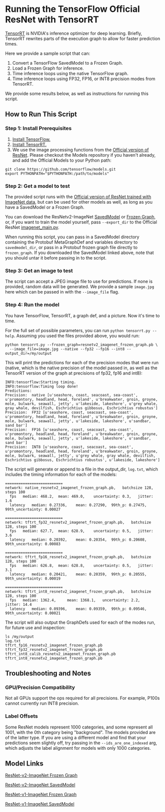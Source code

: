 # Running the TensorFlow Official ResNet with TensorRT

[TensorRT](https://developer.nvidia.com/tensorrt) is NVIDIA's inference
optimizer for deep learning. Briefly, TensorRT rewrites parts of the
execution graph to allow for faster prediction times.

Here we provide a sample script that can:

1. Convert a TensorFlow SavedModel to a Frozen Graph.
2. Load a Frozen Graph for inference.
3. Time inference loops using the native TensorFlow graph.
4. Time inference loops using FP32, FP16, or INT8 precision modes from TensorRT.

We provide some results below, as well as instructions for running this script.

## How to Run This Script

### Step 1: Install Prerequisites

1. [Install TensorFlow.](https://www.tensorflow.org/install/)
2. [Install TensorRT.](http://docs.nvidia.com/deeplearning/sdk/tensorrt-install-guide/index.html)
3. We use the image processing functions from the [Official version of ResNet](/official/resnet/imagenet_preprocessing.py). Please checkout the Models repository if you haven't
already, and add the Official Models to your Python path:

```
git clone https://github.com/tensorflow/models.git
export PYTHONPATH="$PYTHONPATH:/path/to/models"
```

### Step 2: Get a model to test

The provided script runs with the [Official version of ResNet trained with
ImageNet data](/official/resnet), but can be used for other models as well,
as long as you have a SavedModel or a Frozen Graph.

You can download the ResNetv2-ImageNet [SavedModel](http://download.tensorflow.org/models/official/resnetv2_imagenet_savedmodel.tar.gz)
or [Frozen Graph](http://download.tensorflow.org/models/official/resnetv2_imagenet_frozen_graph.pb),
or, if you want to train the model yourself,
pass `--export_dir` to the Official ResNet [imagenet_main.py](/official/resnet/imagenet_main.py).

When running this script, you can pass in a SavedModel directory containing the
Protobuf MetaGraphDef and variables directory to `savedmodel_dir`, or pass in
a Protobuf frozen graph file directly to `frozen_graph`. If you downloaded the
SavedModel linked above, note that you should untar it before passing in to the
script.

### Step 3: Get an image to test

The script can accept a JPEG image file to use for predictions. If none is
provided, random data will be generated. We provide a sample `image.jpg` here
which can be passed in with the `--image_file` flag.

### Step 4: Run the model

You have TensorFlow, TensorRT, a graph def, and a picture.
Now it's time to time.

For the full set of possible parameters, you can run
`python tensorrt.py --help`. Assuming you used the files provided above,
you would run:

```
python tensorrt.py --frozen_graph=resnetv2_imagenet_frozen_graph.pb \
  --image_file=image.jpg --native --fp32 --fp16 --int8 --output_dir=/my/output
```

This will print the predictions for each of the precision modes that were run
(native, which is the native precision of the model passed in, as well
as the TensorRT version of the graph at precisions of fp32, fp16 and int8):

```
INFO:tensorflow:Starting timing.
INFO:tensorflow:Timing loop done!
Predictions:
Precision:  native [u'seashore, coast, seacoast, sea-coast', u'promontory, headland, head, foreland', u'breakwater, groin, groyne, mole, bulwark, seawall, jetty', u'lakeside, lakeshore', u'grey whale, gray whale, devilfish, Eschrichtius gibbosus, Eschrichtius robustus']
Precision:  FP32 [u'seashore, coast, seacoast, sea-coast', u'promontory, headland, head, foreland', u'breakwater, groin, groyne, mole, bulwark, seawall, jetty', u'lakeside, lakeshore', u'sandbar, sand bar']
Precision:  FP16 [u'seashore, coast, seacoast, sea-coast', u'promontory, headland, head, foreland', u'breakwater, groin, groyne, mole, bulwark, seawall, jetty', u'lakeside, lakeshore', u'sandbar, sand bar']
Precision:  INT8 [u'seashore, coast, seacoast, sea-coast', u'promontory, headland, head, foreland', u'breakwater, groin, groyne, mole, bulwark, seawall, jetty', u'grey whale, gray whale, devilfish, Eschrichtius gibbosus, Eschrichtius robustus', u'lakeside, lakeshore']
```

The script will generate or append to a file in the output_dir, `log.txt`,
which includes the timing information for each of the models:

```
==========================
network: native_resnetv2_imagenet_frozen_graph.pb,	 batchsize 128, steps 100
  fps 	median: 468.2, 	mean: 469.0, 	uncertainty: 0.3, 	jitter: 1.6
  latency 	median: 0.27336, 	mean: 0.27290, 	99th_p: 0.27475, 	99th_uncertainty: 0.00027

==========================
network: tftrt_fp32_resnetv2_imagenet_frozen_graph.pb,	 batchsize 128, steps 100
  fps 	median: 627.7, 	mean: 628.9, 	uncertainty: 0.5, 	jitter: 3.6
  latency 	median: 0.20392, 	mean: 0.20354, 	99th_p: 0.20608, 	99th_uncertainty: 0.00083

==========================
network: tftrt_fp16_resnetv2_imagenet_frozen_graph.pb,	 batchsize 128, steps 100
  fps 	median: 626.8, 	mean: 628.8, 	uncertainty: 0.5, 	jitter: 3.1
  latency 	median: 0.20421, 	mean: 0.20359, 	99th_p: 0.20555, 	99th_uncertainty: 0.00019

==========================
network: tftrt_int8_resnetv2_imagenet_frozen_graph.pb,	 batchsize 128, steps 100
  fps 	median: 1362.4, 	mean: 1368.1, 	uncertainty: 2.2, 	jitter: 14.4
  latency 	median: 0.09396, 	mean: 0.09359, 	99th_p: 0.09546, 	99th_uncertainty: 0.00021
```

The script will also output the GraphDefs used for each of the modes run,
for future use and inspection:

```
ls /my/output
log.txt
tftrt_fp16_resnetv2_imagenet_frozen_graph.pb
tftrt_fp32_resnetv2_imagenet_frozen_graph.pb
tftrt_int8_calib_resnetv2_imagenet_frozen_graph.pb
tftrt_int8_resnetv2_imagenet_frozen_graph.pb
```

## Troubleshooting and Notes

### GPU/Precision Compatibility

Not all GPUs support the ops required for all precisions. For example, P100s
cannot currently run INT8 precision.

### Label Offsets

Some ResNet models represent 1000 categories, and some represent all 1001, with
the 0th category being "background". The models provided are of the latter type.
If you are using a different model and find that your predictions seem slightly
off, try passing in the `--ids_are_one_indexed` arg, which adjusts the label
alignment for models with only 1000 categories.


## Model Links
[ResNet-v2-ImageNet Frozen Graph](http://download.tensorflow.org/models/official/resnetv2_imagenet_frozen_graph.pb)

[ResNet-v2-ImageNet SavedModel](http://download.tensorflow.org/models/official/resnetv2_imagenet_savedmodel.tar.gz)

[ResNet-v1-ImageNet Frozen Graph](http://download.tensorflow.org/models/official/resnetv1_imagenet_frozen_graph.pb)

[ResNet-v1-ImageNet SavedModel](http://download.tensorflow.org/models/official/resnetv1_imagenet_savedmodel.tar.gz)
